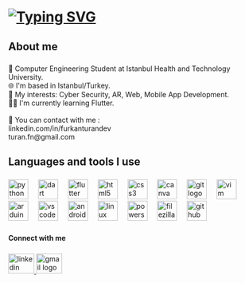 # [![Typing SVG](https://readme-typing-svg.demolab.com?font=Fira+Code&size=22&duration=1600&pause=1400&color=00E103&multiline=true&random=false&width=580&height=85&lines=turan%40kali%3A~%23+echo+Hello+World;turan%40kali%3A~%23+echo+Welcome+to+my+page)](https://git.io/typing-svg)
   

   <!--
   
 <h2 align="center">Hi there, I'm Furkan 👋</h2>

###

<h4 align="center">I'm Computer Engineering Student at Istanbul Health and Technology University</h4>

###
-->

<h2 align="left">About me</h2>

###

<p align="left">🏢 Computer Engineering Student at Istanbul Health and Technology University.<br>🌐 I'm based in Istanbul/Turkey.<br>💫 My interests: Cyber Security, AR, Web, Mobile App Development.<br>🧑‍💻 I'm currently learning Flutter.<br><br>📨 You can contact with me : <br>linkedin.com/in/furkanturandev <br>turan.fn@gmail.com</p>

###

<h2 align="left">Languages and tools I use</h2>

###

<div align="left">
  <img src="https://skillicons.dev/icons?i=python" height="40" alt="python logo"  />
  <img width="12" />
  <img src="https://skillicons.dev/icons?i=dart" height="40" alt="dart logo"  />
  <img width="12" />
  <img src="https://skillicons.dev/icons?i=flutter" height="40" alt="flutter logo"  />
  <img width="12" />
  <img src="https://skillicons.dev/icons?i=html" height="40" alt="html5 logo"  />
  <img width="12" />
  <img src="https://skillicons.dev/icons?i=css" height="40" alt="css3 logo"  />
  <img width="12" />
  <img src="https://cdn.simpleicons.org/canva" height="40" alt="canva logo"  />
  <img width="12" />
  <img src="https://skillicons.dev/icons?i=git" height="40" alt="git logo"  />
  <img width="12" />
  <img src="https://skillicons.dev/icons?i=vim" height="40" alt="vim logo"  />
  <img width="12" />
  <img src="https://skillicons.dev/icons?i=arduino" height="40" alt="arduino logo"  />
  <img width="12" />
  <img src="https://skillicons.dev/icons?i=vscode" height="40" alt="vscode logo"  />
  <img width="12" />
  <img src="https://skillicons.dev/icons?i=androidstudio" height="40" alt="androidstudio logo"  />
  <img width="12" />
  <img src="https://skillicons.dev/icons?i=linux" height="40" alt="linux logo"  />
  <img width="12" />
  <img src="https://skillicons.dev/icons?i=powershell" height="40" alt="powershell logo"  />
  <img width="12" />
  <img src="https://cdn.simpleicons.org/filezilla/BF0000" height="40" alt="filezilla logo"  />
  <img width="12" />
  <img src="https://skillicons.dev/icons?i=github" height="40" alt="github logo"  />
</div>

###

<h4 align="left">Connect with me</h4>

###

<div align="left">
  <a href="https://linkedin.com/in/furkanturandev" target="_blank">
    <img src="https://raw.githubusercontent.com/maurodesouza/profile-readme-generator/master/src/assets/icons/social/linkedin/default.svg" width="52" height="40" alt="linkedin logo"  />
  </a>
  <a href="mailto:turan.fn@gmail.com" target="_blank">
    <img src="https://raw.githubusercontent.com/maurodesouza/profile-readme-generator/master/src/assets/icons/social/gmail/default.svg" width="52" height="40" alt="gmail logo"  />
  </a>
</div>

###



<!--
**furkanturandev/furkanturandev** is a ✨ _special_ ✨ repository because its `README.md` (this file) appears on your GitHub profile.

Here are some ideas to get you started:

- 🔭 I’m currently working on ...
- 🌱 I’m currently learning ...
- 👯 I’m looking to collaborate on ...
- 🤔 I’m looking for help with ...
- 💬 Ask me about ...
- 📫 How to reach me: ...
- 😄 Pronouns: ...
- ⚡ Fun fact: ...
-->

